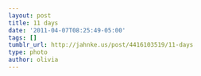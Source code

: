 ```yaml
---
layout: post
title: 11 days
date: '2011-04-07T08:25:49-05:00'
tags: []
tumblr_url: http://jahnke.us/post/4416103519/11-days
type: photo
author: olivia
---
```

